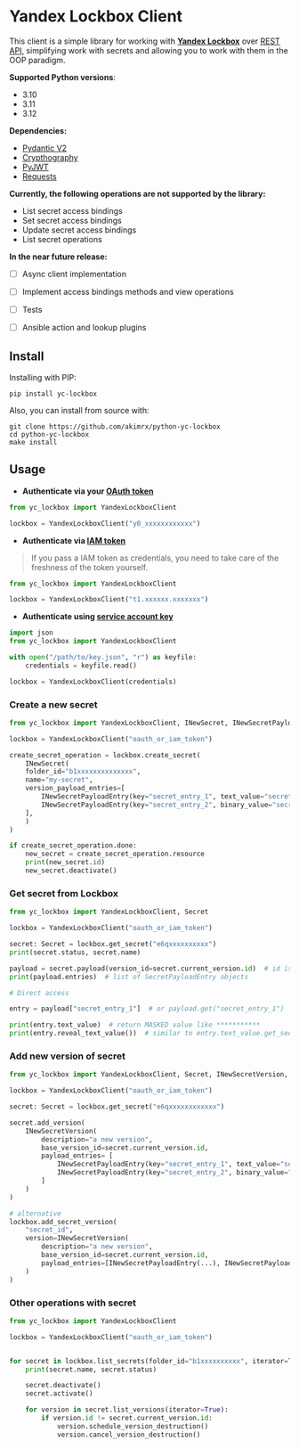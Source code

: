 # Yandex Lockbox Client

This client is  a simple library for working with **[Yandex Lockbox](https://cloud.yandex.ru/en/docs/lockbox/)** over [REST API](https://cloud.yandex.ru/en/docs/lockbox/api-ref/), simplifying work with secrets and allowing you to work with them in the OOP paradigm.


**Supported Python versions**:

* 3.10
* 3.11
* 3.12

**Dependencies:**

* [Pydantic V2](https://github.com/pydantic/pydantic)
* [Crypthography](https://github.com/pyca/cryptography)
* [PyJWT](https://github.com/jpadilla/pyjwt)
* [Requests](https://github.com/psf/requests)


**Currently, the following operations are not supported by the library:**

* List secret access bindings
* Set secret access bindings
* Update secret access bindings
* List secret operations


**In the near future release:**

- [ ] Async client implementation
- [ ] Implement access bindings methods and view operations
- [ ] Tests
- [ ] Ansible action and lookup plugins


## Install

Installing with PIP:

```
pip install yc-lockbox
```

Also, you can install from source with:

```
git clone https://github.com/akimrx/python-yc-lockbox
cd python-yc-lockbox 
make install
```


## Usage


* **Authenticate via your [OAuth token](https://oauth.yandex.com/authorize?response_type=token&client_id=1a6990aa636648e9b2ef855fa7bec2fb)**

```python
from yc_lockbox import YandexLockboxClient

lockbox = YandexLockboxClient("y0_xxxxxxxxxxxx")
```

* **Authenticate via [IAM token](https://cloud.yandex.com/en/docs/iam/operations/iam-token/create)**

> If you pass a IAM token as credentials, you need to take care of the freshness of the token yourself.

```python
from yc_lockbox import YandexLockboxClient

lockbox = YandexLockboxClient("t1.xxxxxx.xxxxxxx")
```



* **Authenticate using [service account key](https://cloud.yandex.com/en/docs/iam/operations/authorized-key/create#cli_1)**

```python
import json
from yc_lockbox import YandexLockboxClient

with open("/path/to/key.json", "r") as keyfile:
    credentials = keyfile.read()

lockbox = YandexLockboxClient(credentials)
```

### Create a new secret

```python
from yc_lockbox import YandexLockboxClient, INewSecret, INewSecretPayloadEntry

lockbox = YandexLockboxClient("oauth_or_iam_token")

create_secret_operation = lockbox.create_secret(
    INewSecret(
    folder_id="b1xxxxxxxxxxxxxx",
    name="my-secret",
    version_payload_entries=[
        INewSecretPayloadEntry(key="secret_entry_1", text_value="secret_entry_text_value"),
        INewSecretPayloadEntry(key="secret_entry_2", binary_value="secret_entry_binary_value".encode()),
    ],
    )
)

if create_secret_operation.done:
    new_secret = create_secret_operation.resource
    print(new_secret.id)
    new_secret.deactivate()
```


### Get secret from Lockbox

```python
from yc_lockbox import YandexLockboxClient, Secret

lockbox = YandexLockboxClient("oauth_or_iam_token")

secret: Secret = lockbox.get_secret("e6qxxxxxxxxxx")
print(secret.status, secret.name)

payload = secret.payload(version_id=secret.current_version.id)  # id is optional, by default using current version
print(payload.entries)  # list of SecretPayloadEntry objects

# Direct access

entry = payload["secret_entry_1"]  # or payload.get("secret_entry_1")

print(entry.text_value)  # return MASKED value like ***********
print(entry.reveal_text_value())  # similar to entry.text_value.get_secret_value()
```


### Add new version of secret

```python
from yc_lockbox import YandexLockboxClient, Secret, INewSecretVersion, INewSecretPayloadEntry

lockbox = YandexLockboxClient("oauth_or_iam_token")

secret: Secret = lockbox.get_secret("e6qxxxxxxxxxxxx")

secret.add_version(
    INewSecretVersion(
        description="a new version",
        base_version_id=secret.current_version.id,
        payload_entries= [
            INewSecretPayloadEntry(key="secret_entry_1", text_value="secret_entry_text_value"),
            INewSecretPayloadEntry(key="secret_entry_2", binary_value="secret_entry_binary_value"),
        ]
    )
)

# alternative
lockbox.add_secret_version(
    "secret_id",
    version=INewSecretVersion(
        description="a new version",
        base_version_id=secret.current_version.id,
        payload_entries=[INewSecretPayloadEntry(...), INewSecretPayloadEntry(...)]
    )
)
```


### Other operations with secret

```python
from yc_lockbox import YandexLockboxClient

lockbox = YandexLockboxClient("oauth_or_iam_token")


for secret in lockbox.list_secrets(folder_id="b1xxxxxxxxxx", iterator=True):
    print(secret.name, secret.status)

    secret.deactivate()
    secret.activate()

    for version in secret.list_versions(iterator=True):
        if version.id != secret.current_version.id:
            version.schedule_version_destruction()
            version.cancel_version_destruction()

```